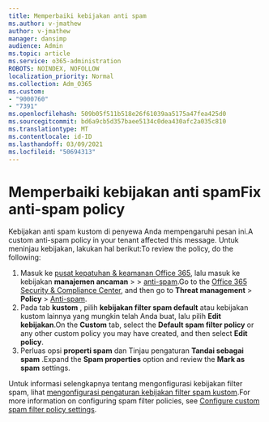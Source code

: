 ```yaml
---
title: Memperbaiki kebijakan anti spam
ms.author: v-jmathew
author: v-jmathew
manager: dansimp
audience: Admin
ms.topic: article
ms.service: o365-administration
ROBOTS: NOINDEX, NOFOLLOW
localization_priority: Normal
ms.collection: Adm_O365
ms.custom:
- "9000760"
- "7391"
ms.openlocfilehash: 509b05f511b518e26f61039aa5175a47fea425d0
ms.sourcegitcommit: bd6a9cb5d357baee5134c0dea430afc2a035c810
ms.translationtype: MT
ms.contentlocale: id-ID
ms.lasthandoff: 03/09/2021
ms.locfileid: "50694313"
---
```

# <a name="fix-anti-spam-policy"></a><span data-ttu-id="3624b-102">Memperbaiki kebijakan anti spam</span><span class="sxs-lookup"><span data-stu-id="3624b-102">Fix anti-spam policy</span></span>

<span data-ttu-id="3624b-103">Kebijakan anti spam kustom di penyewa Anda mempengaruhi pesan ini.</span><span class="sxs-lookup"><span data-stu-id="3624b-103">A custom anti-spam policy in your tenant affected this message.</span></span> <span data-ttu-id="3624b-104">Untuk meninjau kebijakan, lakukan hal berikut:</span><span class="sxs-lookup"><span data-stu-id="3624b-104">To review the policy, do the following:</span></span>

1. <span data-ttu-id="3624b-105">Masuk ke [pusat kepatuhan & keamanan Office 365](https://go.microsoft.com/fwlink/p/?linkid=2077143), lalu masuk ke kebijakan **manajemen ancaman**  >    >  [anti-spam](https://go.microsoft.com/fwlink/?linkid=2101518).</span><span class="sxs-lookup"><span data-stu-id="3624b-105">Go to the [Office 365 Security & Compliance Center](https://go.microsoft.com/fwlink/p/?linkid=2077143), and then go to **Threat management** > **Policy** > [Anti-spam](https://go.microsoft.com/fwlink/?linkid=2101518).</span></span>
2. <span data-ttu-id="3624b-106">Pada tab **kustom** , pilih **kebijakan filter spam default** atau kebijakan kustom lainnya yang mungkin telah Anda buat, lalu pilih **Edit kebijakan**.</span><span class="sxs-lookup"><span data-stu-id="3624b-106">On the **Custom** tab, select the **Default spam filter policy** or any other custom policy you may have created, and then select **Edit policy**.</span></span>
3. <span data-ttu-id="3624b-107">Perluas opsi **properti spam** dan Tinjau pengaturan **Tandai sebagai spam** .</span><span class="sxs-lookup"><span data-stu-id="3624b-107">Expand the **Spam properties** option and review the **Mark as spam** settings.</span></span>

<span data-ttu-id="3624b-108">Untuk informasi selengkapnya tentang mengonfigurasi kebijakan filter spam, lihat [mengonfigurasi pengaturan kebijakan filter spam kustom](https://go.microsoft.com/fwlink/?linkid=2101054).</span><span class="sxs-lookup"><span data-stu-id="3624b-108">For more information on configuring spam filter policies, see [Configure custom spam filter policy settings](https://go.microsoft.com/fwlink/?linkid=2101054).</span></span>
